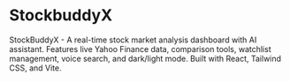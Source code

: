 # StockbuddyX
StockBuddyX - A real-time stock market analysis dashboard with AI assistant. Features live Yahoo Finance data, comparison tools, watchlist management, voice search, and dark/light mode. Built with React, Tailwind CSS, and Vite.
